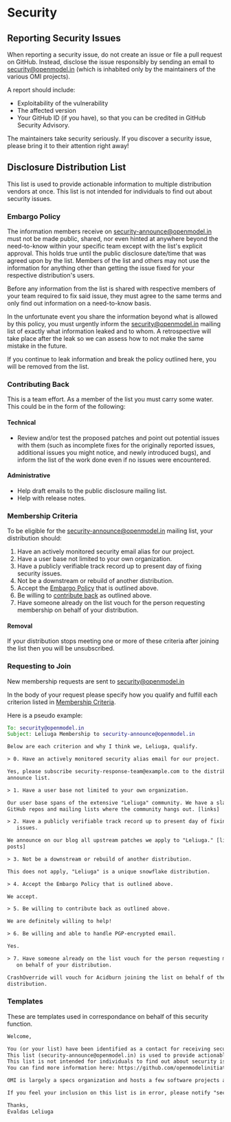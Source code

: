 # Security

## Reporting Security Issues

When reporting a security issue, do not create an issue or file a pull
request on GitHub. Instead, disclose the issue responsibly by sending an email
to security@openmodel.in (which is inhabited only by the maintainers of
the various OMI projects).

A report should include:
- Exploitability of the vulnerability
- The affected version
- Your GitHub ID (if you have), so that you can be credited in GitHub Security Advisory.

The maintainers take security seriously. If you discover a security issue,
please bring it to their attention right away!

## Disclosure Distribution List

This list is used to provide actionable information to multiple distribution vendors at once.
This list is not intended for individuals to find out about security issues.

### Embargo Policy

The information members receive on security-announce@openmodel.in must not be made public, shared, nor even hinted at anywhere beyond the need-to-know within your specific team except with the list's explicit approval.
This holds true until the public disclosure date/time that was agreed upon by the list.
Members of the list and others may not use the information for anything other than getting the issue fixed for your respective distribution's users.

Before any information from the list is shared with respective members of your team required to fix said issue, they must agree to the same terms and only find out information on a need-to-know basis.

In the unfortunate event you share the information beyond what is allowed by this policy, you must urgently inform the security@openmodel.in mailing list of exactly what information leaked and to whom.
A retrospective will take place after the leak so we can assess how to not make the same mistake in the future.

If you continue to leak information and break the policy outlined here, you will be removed from the list.

### Contributing Back

This is a team effort. As a member of the list you must carry some water. This
could be in the form of the following:

#### Technical

- Review and/or test the proposed patches and point out potential issues with
  them (such as incomplete fixes for the originally reported issues, additional
  issues you might notice, and newly introduced bugs), and inform the list of the
  work done even if no issues were encountered.

#### Administrative

- Help draft emails to the public disclosure mailing list.
- Help with release notes.

### Membership Criteria

To be eligible for the security-announce@openmodel.in mailing list, your
distribution should:

1. Have an actively monitored security email alias for our project.
1. Have a user base not limited to your own organization.
1. Have a publicly verifiable track record up to present day of fixing security
   issues.
1. Not be a downstream or rebuild of another distribution.
1. Accept the [Embargo Policy](#embargo-policy) that is outlined above.
1. Be willing to [contribute back](#contributing-back) as outlined above.
1. Have someone already on the list vouch for the person requesting membership
   on behalf of your distribution.

#### Removal

If your distribution stops meeting one or more of these criteria
after joining the list then you will be unsubscribed.

### Requesting to Join

New membership requests are sent to security@openmodel.in

In the body of your request please specify how you qualify and fulfill each
criterion listed in [Membership Criteria](#membership-criteria).

Here is a pseudo example:

```email
To: security@openmodel.in
Subject: Leliuga Membership to security-announce@openmodel.in

Below are each criterion and why I think we, Leliuga, qualify.

> 0. Have an actively monitored security alias email for our project.

Yes, please subscribe security-response-team@example.com to the distributor's
announce list.

> 1. Have a user base not limited to your own organization.

Our user base spans of the extensive "Leliuga" community. We have a slack and
GitHub repos and mailing lists where the community hangs out. [links]

> 2. Have a publicly verifiable track record up to present day of fixing security
   issues.

We announce on our blog all upstream patches we apply to "Leliuga." [link to blog
posts]

> 3. Not be a downstream or rebuild of another distribution.

This does not apply, "Leliuga" is a unique snowflake distribution.

> 4. Accept the Embargo Policy that is outlined above.

We accept.

> 5. Be willing to contribute back as outlined above.

We are definitely willing to help!

> 6. Be willing and able to handle PGP-encrypted email.

Yes.

> 7. Have someone already on the list vouch for the person requesting membership
   on behalf of your distribution.

CrashOverride will vouch for Acidburn joining the list on behalf of the "Leliuga"
distribution.

```

### Templates

These are templates used in correspondance on behalf of this security function.

```email
Welcome,

You (or your list) have been identified as a contact for receiving security announcements from the Open Nodel Initiative (OMI).
This list (security-announce@openmodel.in) is used to provide actionable information to multiple distribution vendors at once.
This list is not intended for individuals to find out about security issues.
You can find more information here: https://github.com/openmodelinitiative/org/blob/master/SECURITY.md

OMI is largely a specs organization and hosts a few software projects as well, notably `run`.

If you feel your inclusion on this list is in error, please notify "security@openmodel.in" for removal.

Thanks,
Evaldas Leliuga
```
